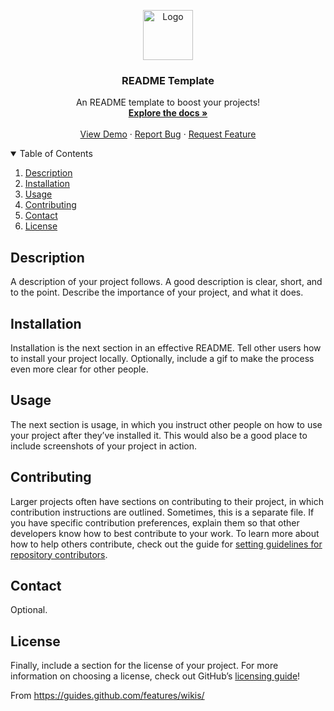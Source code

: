 <p align="center">
  <img src="https://cdn-icons-png.flaticon.com/512/3845/3845877.png" alt="Logo" width="80">
</p>


  <h3 align="center">README Template</h3>

  <p align="center">
    An README template to boost your projects!
    <br />
    <a href="https://github.com/manuelalferez/readme-template/wiki"><strong>Explore the docs »</strong></a>
    <br />
    <br />
    <a href="https://github.com/manuelalferez/readme-template">View Demo</a>
    ·
    <a href="https://github.com/manuelalferez/readme-template/issues">Report Bug</a>
    ·
    <a href="https://github.com/manuelalferez/readme-template/issues">Request Feature</a>
  </p>


<details open="open">
  <summary>Table of Contents</summary>
  <ol>
    <li><a href="#description">Description</a></li>
    <li><a href="#installation">Installation</a></li>
    <li><a href="#usage">Usage</a></li>
    <li><a href="#contributing">Contributing</a></li>
    <li><a href="#contact">Contact</a></li>
    <li><a href="#License">License</a></li>
  </ol>
</details>




## Description

A description of your project follows. A good description is clear, short, and to the point. Describe the importance of your project, and what it does.

## Installation

Installation is the next section in an effective README. Tell other users how to install your project locally. Optionally, include a gif to make the process even more clear for other people.

## Usage

The next section is usage, in which you instruct other people on how to use your project after they’ve installed it. This would also be a good place to include screenshots of your project in action.

## Contributing

Larger projects often have sections on contributing to their project, in which contribution instructions are outlined. Sometimes, this is a separate file. If you have specific contribution preferences, explain them so that other developers know how to best contribute to your work. To learn more about how to help others contribute, check out the guide for [setting guidelines for repository contributors](https://help.github.com/articles/setting-guidelines-for-repository-contributors/).

## Contact

Optional. 

## License

Finally, include a section for the license of your project. For more information on choosing a license, check out GitHub’s [licensing guide](http://choosealicense.com/)!



From https://guides.github.com/features/wikis/
